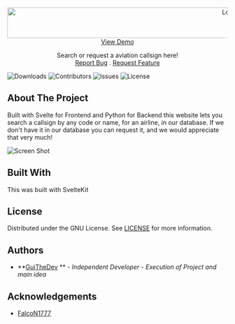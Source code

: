 <br/>
<p align="center">
  <a href="https://github.com/GuiTheDev/CallsignSearcher">
    <img src="https://cdn.discordapp.com/attachments/1012148384443940925/1136244695383674891/logo-no-background.png" alt="Logo" width="1000" height="70">
  </a>
  <br>
  <a href="callsignsearcher.xyz">View Demo</a>

  <p align="center">
    Search or request a aviation callsign here!
    <br>
    <a href="https://github.com/GuiTheDev/CallsignSearcher/issues">Report Bug</a>
    .
    <a href="https://github.com/GuiTheDev/CallsignSearcher/issues">Request Feature</a>
  </p>
</p>

![Downloads](https://img.shields.io/github/downloads/GuiTheDev/CallsignSearcher/total) ![Contributors](https://img.shields.io/github/contributors/GuiTheDev/CallsignSearcher?color=dark-green) ![Issues](https://img.shields.io/github/issues/GuiTheDev/CallsignSearcher) ![License](https://img.shields.io/github/license/GuiTheDev/CallsignSearcher) 

## About The Project

Built with Svelte for Frontend and Python for Backend this website lets you search a callsign by any code or name, for an airline, in our database. If we don't have
it in our database you can request it, and we would appreciate that very much!

![Screen Shot](https://cdn.discordapp.com/attachments/1012148384443940925/1136244357784158268/image.png)


## Built With

This was built with SvelteKit


## License

Distributed under the GNU License. See [LICENSE](https://github.com/GuiTheDev/CallsignSearcher/blob/main/LICENSE) for more information.

## Authors

* **[GuiTheDev](https://github.com/GuiTheDev/) ** - *Independent Developer*  - *Execution of Project and main idea*

## Acknowledgements

* [FalcoN1777](https://github.com/FalcoN1777/)
